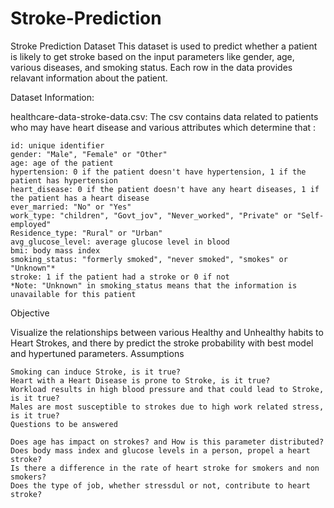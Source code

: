 # Stroke-Prediction

Stroke Prediction Dataset
This dataset is used to predict whether a patient is likely to get stroke based on the input parameters like gender, age, various diseases, and smoking status. Each row in the data provides relavant information about the patient.

Dataset Information:

healthcare-data-stroke-data.csv: The csv contains data related to patients who may have heart disease and various attributes which determine that :

    id: unique identifier
    gender: "Male", "Female" or "Other"
    age: age of the patient
    hypertension: 0 if the patient doesn't have hypertension, 1 if the patient has hypertension
    heart_disease: 0 if the patient doesn't have any heart diseases, 1 if the patient has a heart disease
    ever_married: "No" or "Yes"
    work_type: "children", "Govt_jov", "Never_worked", "Private" or "Self-employed"
    Residence_type: "Rural" or "Urban"
    avg_glucose_level: average glucose level in blood
    bmi: body mass index
    smoking_status: "formerly smoked", "never smoked", "smokes" or "Unknown"*
    stroke: 1 if the patient had a stroke or 0 if not
    *Note: "Unknown" in smoking_status means that the information is unavailable for this patient

Objective

Visualize the relationships between various Healthy and Unhealthy habits to Heart Strokes, and there by predict the stroke probability with best model and hypertuned parameters.
Assumptions

    Smoking can induce Stroke, is it true?
    Heart with a Heart Disease is prone to Stroke, is it true?
    Workload results in high blood pressure and that could lead to Stroke, is it true?
    Males are most susceptible to strokes due to high work related stress, is it true?
    Questions to be answered
    
    Does age has impact on strokes? and How is this parameter distributed?
    Does body mass index and glucose levels in a person, propel a heart stroke?
    Is there a difference in the rate of heart stroke for smokers and non smokers?
    Does the type of job, whether stressdul or not, contribute to heart stroke?
